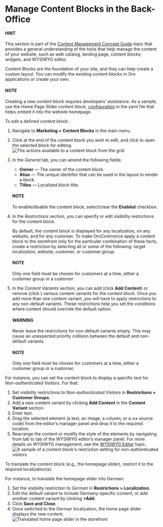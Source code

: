 <!-- begin -->

# Manage Content Blocks in the Back-Office

#### HINT
This section is part of the [Content Management Concept Guide](../../../concept-guides/content-management/index.md#concept-guide-content-management) topic that provides a general understanding of the tools that help manage the content of your website, such as web catalog, landing page, content blocks, widgets, and WYSIWYG editor.

Content Blocks are the foundation of your site, and they can help create a custom layout. You can modify the existing content blocks in Oro applications or create your own.

#### NOTE
Creating a new content block requires developers’ assistance. As a sample, use the Home Page Slider content block, <a href="https://github.com/oroinc/orocommerce/blob/5.0/src/Oro/Bundle/CMSBundle/Resources/views/layouts/blank/oro_frontend_root/home_page_slider.yml" target="_blank">configuration</a> in the yaml file that helps embed it into the website homepage.

To edit a defined content block:

1. Navigate to **Marketing > Content Blocks** in the main menu.
2. Click <i class="fa fa-ellipsis-h fa-lg" aria-hidden="true"></i> at the end of the content block you wish to edit, and click <i class="fa fa-edit fa-lg" aria-hidden="true"></i> to open the selected block for editing.
   ![The actions available to a content block from the grid](user/img/marketing/content_blocks/ContentBlocks.png)
3. In the *General* tab, you can amend the following fields:
   * **Owner** — The owner of the content block.
   * **Alias** — The unique identifier that can be used in the layout to render a block.
   * **Titles** — Localized block title.

   #### NOTE
   To enable/disable the content block, select/clear the **Enabled** checkbox.
4. In the *Restrictions* section, you can specify or edit visibility restrictions for the content block.

   By default, the content block is displayed for any localization, on any website, and for any customer.
   To make OroCommerce apply a content block to the storefront only for the particular combination of these facts, create a restriction by selecting all or some of the following: target localization, website, customer, or customer group.

   #### NOTE
   Only one field must be chosen for customers at a time, either a customer group or a customer.
5. In the *Content Variants* section, you can add (click **Add Content**) or remove (click <i class="fa fa-times fa-lg" aria-hidden="true"></i>) various content variants for the content block. Once you add more than one content variant, you will have to apply restrictions to any non-default variants. These restrictions help you set the conditions where content should override the default option.

   #### WARNING
   Never leave the restrictions for non-default variants empty. This may cause an unexpected priority collision between the default and non-default variants.

   #### NOTE
   Only one field must be chosen for customers at a time, either a customer group or a customer.

For instance, you can set the content block to display a specific text for *Non-authenticated Visitors*. For that:

1. Set visibility restrictions to *Non-authenticated Visitors* in **Restrictions > Customer Groups**.
2. Add a new content variant by clicking **Add Content** in the **Content Variant** section.
3. Enter text.
4. Drag the selected element (a text, an image, a column, or a **<>** source code) from the editor’s manager panel and drop it to the required location.
5. Rearrange the content or modify the style of the elements by navigating from tab to tab of the WYSIWYG editor’s manager panel. For more details on WYSIWYG management, see the [WYSIWYG Editor](../../../concept-guides/content-management/wysiwyg.md#getting-started-wysiwyg-editor-field) topic.
   ![A sample of a content block's restriction setting for non-authenticated visitors](user/img/marketing/content_blocks/ContentBlocksSample.png)

<a id="user-guide-landing-pages-marketing-content-blocks-translation"></a>

To translate the content block (e.g., the homepage slider), restrict it to the required localization(s).

For instance, to translate the homepage slider into German:

1. Set the visibility restriction to *German* in **Restrictions > Localization**.
2. Edit the default variant to include Germany-specific content, or add another content variant by clicking **+Add**.
3. Click **Save and Close**.
4. Once switched to the German localization, the home page slider displays the new content.
   ![Translated home page slider in the storefront](user/img/marketing/content_blocks/translated_slider_front.png)

<!-- finish -->
<!-- fa-bars = fa-navicon -->
<!-- Ic Tiles is used as Set As Default in saved views, and as tiles in display layout options -->
<!-- IcPencil refers to Rename in Commerce and Inline Editing in CRM -->
<!-- Check mark in the square. -->
<!-- SortDesc is also used as drop-down arrow -->
